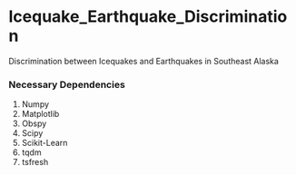 # Icequake_Earthquake_Discrimination
Discrimination between Icequakes and Earthquakes in Southeast Alaska 

### Necessary Dependencies

1) Numpy
2) Matplotlib
3) Obspy
4) Scipy
5) Scikit-Learn
6) tqdm
7) tsfresh
